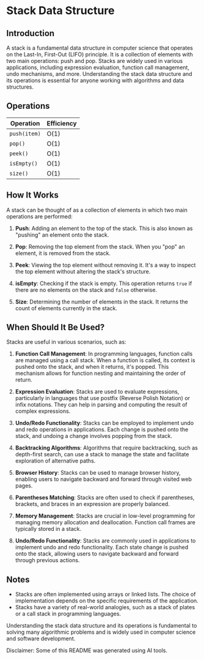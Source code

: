 # Stack Data Structure

## Introduction 

A stack is a fundamental data structure in computer science that operates on
the Last-In, First-Out (LIFO) principle. It is a collection of elements with
two main operations: push and pop. Stacks are widely used in various
applications, including expression evaluation, function call management, undo
mechanisms, and more. Understanding the stack data structure and its operations
is essential for anyone working with algorithms and data structures.

## Operations

| Operation          | Efficiency |
|--------------------|------------|
| `push(item)`       | O(1)       |
| `pop()`            | O(1)       |
| `peek()`           | O(1)       |
| `isEmpty()`        | O(1)       |
| `size()`           | O(1)       |

## How It Works

A stack can be thought of as a collection of elements in which two main
operations are performed:

1. **Push**: Adding an element to the top of the stack. This is also known as
   "pushing" an element onto the stack.

2. **Pop**: Removing the top element from the stack. When you "pop" an element,
   it is removed from the stack.

3. **Peek**: Viewing the top element without removing it. It's a way to inspect
   the top element without altering the stack's structure.

4. **isEmpty**: Checking if the stack is empty. This operation returns `true`
   if there are no elements on the stack and `false` otherwise.

5. **Size**: Determining the number of elements in the stack. It returns the
   count of elements currently in the stack.

## When Should It Be Used?

Stacks are useful in various scenarios, such as:

1. **Function Call Management**: In programming languages, function calls are
   managed using a call stack. When a function is called, its context is pushed
   onto the stack, and when it returns, it's popped. This mechanism allows for
   function nesting and maintaining the order of return.

2. **Expression Evaluation**: Stacks are used to evaluate expressions,
   particularly in languages that use postfix (Reverse Polish Notation) or
   infix notations. They can help in parsing and computing the result of
   complex expressions.

3. **Undo/Redo Functionality**: Stacks can be employed to implement undo and
   redo operations in applications. Each change is pushed onto the stack, and
   undoing a change involves popping from the stack.

4. **Backtracking Algorithms**: Algorithms that require backtracking, such as
   depth-first search, can use a stack to manage the state and facilitate
   exploration of alternative paths.

5. **Browser History**: Stacks can be used to manage browser history, enabling
   users to navigate backward and forward through visited web pages.

6. **Parentheses Matching**: Stacks are often used to check if parentheses,
   brackets, and braces in an expression are properly balanced.

7. **Memory Management**: Stacks are crucial in low-level programming for
   managing memory allocation and deallocation. Function call frames are
   typically stored in a stack.

8. **Undo/Redo Functionality**: Stacks are commonly used in applications to
   implement undo and redo functionality. Each state change is pushed onto the
   stack, allowing users to navigate backward and forward through previous
   actions.

## Notes

- Stacks are often implemented using arrays or linked lists. The choice of
  implementation depends on the specific requirements of the application.
- Stacks have a variety of real-world analogies, such as a stack of plates or a
  call stack in programming languages.

Understanding the stack data structure and its operations is fundamental to
solving many algorithmic problems and is widely used in computer science and
software development.

Disclaimer: Some of this README was generated using AI tools.

